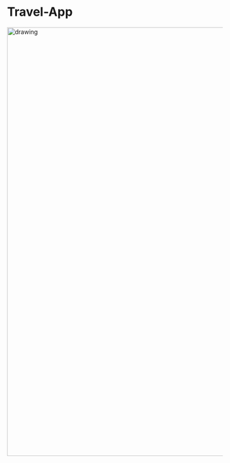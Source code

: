 # Travel-App 
<img src="https://github.com/user-attachments/assets/086b9278-d539-4f55-aed1-839bf06fb802" alt="drawing" style="width:1000px;height=800px;"/>
